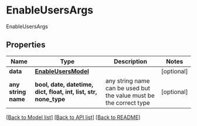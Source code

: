 # EnableUsersArgs

EnableUsersArgs

## Properties
Name | Type | Description | Notes
------------ | ------------- | ------------- | -------------
**data** | [**EnableUsersModel**](EnableUsersModel.md) |  | [optional] 
**any string name** | **bool, date, datetime, dict, float, int, list, str, none_type** | any string name can be used but the value must be the correct type | [optional]

[[Back to Model list]](../README.md#documentation-for-models) [[Back to API list]](../README.md#documentation-for-api-endpoints) [[Back to README]](../README.md)


